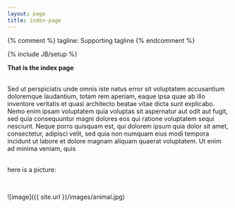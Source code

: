 ```yaml
---
layout: page
title: index-page
---
```

{% comment %}
tagline: Supporting tagline
{% endcomment %}


{% include JB/setup %}


<p> <b> That is the index page </b> </p>
<br />
Sed ut perspiciatis unde omnis iste natus error sit voluptatem accusantium doloremque laudantium, totam rem aperiam, eaque ipsa quae ab illo inventore veritatis et quasi architecto beatae vitae dicta sunt explicabo. Nemo enim ipsam voluptatem quia voluptas sit aspernatur aut odit aut fugit, sed quia consequuntur magni dolores eos qui ratione voluptatem sequi nesciunt. Neque porro quisquam est, qui dolorem ipsum quia dolor sit amet, consectetur, adipisci velit, sed quia non numquam eius modi tempora incidunt ut labore et dolore magnam aliquam quaerat voluptatem. Ut enim ad minima veniam, quis 
<br /><br />
<p> here is a picture: </p>
<br />

![image]({{ site.url }}/images/animal.jpg)


